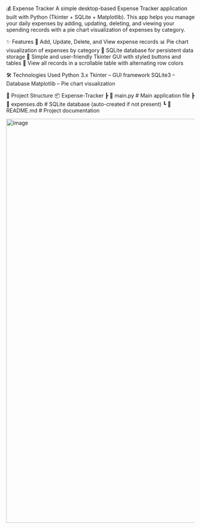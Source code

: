 💰 Expense Tracker
A simple desktop-based Expense Tracker application built with Python (Tkinter + SQLite + Matplotlib).
This app helps you manage your daily expenses by adding, updating, deleting, and viewing your spending records with a pie chart visualization of expenses by category.

✨ Features
📌 Add, Update, Delete, and View expense records
📊 Pie chart visualization of expenses by category
📂 SQLite database for persistent data storage
🎨 Simple and user-friendly Tkinter GUI with styled buttons and tables
📜 View all records in a scrollable table with alternating row colors

🛠️ Technologies Used
Python 3.x
Tkinter – GUI framework
SQLite3 – Database
Matplotlib – Pie chart visualization

📂 Project Structure
📦 Expense-Tracker
 ┣ 📜 main.py          # Main application file
 ┣ 📜 expenses.db      # SQLite database (auto-created if not present)
 ┗ 📜 README.md        # Project documentation

 <img width="1920" height="1080" alt="image" src="https://github.com/user-attachments/assets/2bd655c4-5065-4b27-b859-f8ccb74eb06c" />
